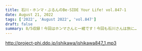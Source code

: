```yaml
---
title: 石川・ホンマ・ぶるんのBe-SIDE Your Life! vol.847-1
date: August 21, 2022
tags: ['2022', 'August 2022', 'vol.847']
draft: false
summary: 8/5収録！今回はホンマさんと一緒です！今回も石川さんは旅に…
---
```


http://project-phi.ddo.jp/ishikawa/ishikawa847_1.mp3